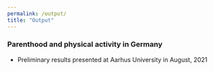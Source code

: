 ```yaml
---
permalink: /output/
title: "Output"
---
```


### Parenthood and physical activity in Germany

* Preliminary results presented at Aarhus University in August, 2021

